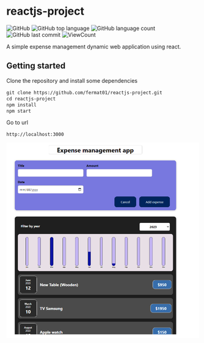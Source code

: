 # reactjs-project



![GitHub](https://img.shields.io/github/license/fermat01/reactjs-project?style=flat)
![GitHub top language](https://img.shields.io/github/languages/top/fermat01/reactjs-project?style=flat)
![GitHub language count](https://img.shields.io/github/languages/count/fermat01/reactjs-project?style=flat)
![GitHub last commit](https://img.shields.io/github/last-commit/fermat01/reactjs-project?style=flat)
![ViewCount](https://views.whatilearened.today/views/github/fermat01/reactjs-project.svg?cache=remove)

 A simple expense management dynamic web application using react.



## Getting started
Clone the repository and install some dependencies
```
git clone https://github.com/fermat01/reactjs-project.git
cd reactjs-project
npm install
npm start
```

Go to url 
```
http://localhost:3000

```



<img src="public/expenseIMG.png"/>





